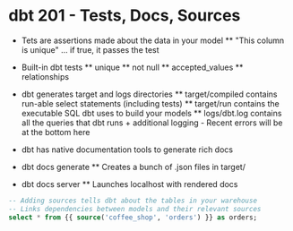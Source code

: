 # dbt 201 - Tests, Docs, Sources

* Tets are assertions made about the data in your model
	** "This column is unique" ... if true, it passes the test

* Built-in dbt tests
	** unique
	** not null
	** accepted_values
	** relationships

* dbt generates target and logs directories
	** target/compiled contains run-able select statements (including tests)
	** target/run contains the executable SQL dbt uses to build your models
	** logs/dbt.log contains all the queries that dbt runs + additional logging
		- Recent errors will be at the bottom here

* dbt has native documentation tools to generate rich docs

* dbt docs generate
	** Creates a bunch of .json files in target/

* dbt docs server
	** Launches localhost with rendered docs

```sql
-- Adding sources tells dbt about the tables in your warehouse
-- Links dependencies between models and their relevant sources
select * from {{ source('coffee_shop', 'orders') }} as orders;
```